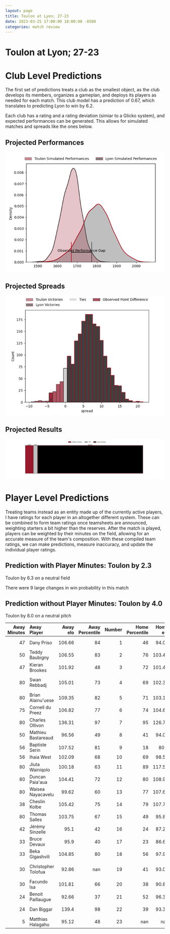 ```yaml
---  
layout: page  
title: Toulon at Lyon; 27-23  
date: 2023-03-25 17:00:00 18:00:00 -0500  
categories: match review  
---
```

# Toulon at Lyon; 27-23

# Club Level Predictions


The first set of predictions treats a club as the smallest object, as the club develops its members, organizes a gameplan, and deploys its players as needed for each match. This club model has a prediction of 0.67, which translates to predicting Lyon to win by 6.2.

Each club has a rating and a rating deviation (simiar to a Glicko system), and expected performances can be generated. This allows for simulated matches and spreads like the ones below.
## Projected Performances


![Projected Performances](plots/performances_2023-03-25-Lyon-Toulon.png)
## Projected Spreads


![Projected Spreads](plots/spreads_2023-03-25-Lyon-Toulon.png)
## Projected Results


![Projected Results](plots/resultbar_2023-03-25-Lyon-Toulon.png)
# Player Level Predictions


Treating teams instead as an entity made up of the currently active players, I have ratings for each player in an altogether different system. These can be combined to form team ratings once teamsheets are announced, weighting starters a bit higher than the reserves. After the match is played, players can be weighted by their minutes on the field, allowing for an accurate measure of the team's composition. With these compiled team ratings, we can make predictions, measure inaccuracy, and update the individual player ratings.
## Prediction with Player Minutes: Toulon by 2.3


Toulon by 6.3 on a neutral field

There were 9 large changes in win probability in this match
## Prediction without Player Minutes: Toulon by 4.0


Toulon by 8.0 on a neutral pitch



|   Away Minutes | Away Player         |   Away elo |   Away Percentile |   Number |   Home Percentile |   Home elo | Home Player               |   Home Minutes |
|---------------:|:--------------------|-----------:|------------------:|---------:|------------------:|-----------:|:--------------------------|---------------:|
|             47 | Dany Priso          |     106.66 |                84 |        1 |                46 |      94.05 | Sébastien Taofifenua      |             56 |
|             50 | Teddy Baubigny      |     106.55 |                83 |        2 |                76 |     103.48 | Liam Coltman              |             56 |
|             47 | Kieran Brookes      |     101.92 |                48 |        3 |                72 |     101.46 | Demba Bamba               |             56 |
|             80 | Swan Rebbadj        |     105.01 |                73 |        4 |                69 |     102.33 | Temo Sukayawa Mayanavanua |             16 |
|             80 | Brian Alainu'uese   |     109.35 |                82 |        5 |                71 |     103.17 | Romain Taofifenua         |             80 |
|             75 | Cornell du Preez    |     106.82 |                77 |        6 |                74 |     104.66 | Félix Lambey              |             80 |
|             80 | Charles Ollivon     |     136.31 |                97 |        7 |                95 |     126.73 | Beka Saghinadze           |             66 |
|             50 | Mathieu Bastareaud  |      96.56 |                49 |        8 |                41 |      94.04 | Arno Botha                |             80 |
|             56 | Baptiste Serin      |     107.52 |                81 |        9 |                18 |      80.6  | Baptiste Couilloud        |             59 |
|             56 | Ihaia West          |     102.09 |                68 |       10 |                69 |      98.56 | Léo Berdeu                |             80 |
|             80 | Jiuta Wainiqolo     |     100.18 |                63 |       11 |                89 |     117.58 | Davit Niniashvili         |             80 |
|             80 | Duncan Paia'aua     |     104.41 |                72 |       12 |                80 |     108.93 | Josua Tuisova             |             80 |
|             80 | Waisea Nayacavelu   |      99.62 |                60 |       13 |                77 |     107.62 | Josiah Maraku             |             80 |
|             38 | Cheslin Kolbe       |     105.42 |                75 |       14 |                79 |     107.78 | Ethan Dumortier           |             80 |
|             80 | Thomas Salles       |     103.75 |                67 |       15 |                49 |      95.84 | Toby Arnold               |             39 |
|             42 | Jérémy Sinzelle     |      95.1  |                42 |       16 |                24 |      87.23 | Loann Goujon              |             64 |
|             33 | Bruce Devaux        |      95.9  |                40 |       17 |                23 |      86.63 | Lima Sopoaga              |             41 |
|             33 | Beka Gigashvili     |     104.85 |                80 |       18 |                56 |      97.99 | Jerome Rey                |             24 |
|             30 | Christopher Tolofua |      92.86 |               nan |       19 |                41 |      93.06 | Francisco Gomez Kodela    |             24 |
|             30 | Facundo Isa         |     101.81 |                66 |       20 |                38 |      90.82 | Yanis Charcosset          |             24 |
|             24 | Benoit Paillaugue   |      92.66 |                37 |       21 |                52 |      96.36 | Jonathan Pelissié         |             21 |
|             24 | Dan Biggar          |     139.4  |                98 |       22 |                39 |      93.38 | Mickael Guillard          |             14 |
|              5 | Matthias Halagahu   |      95.12 |                48 |       23 |               nan |     nan    | nan                       |            nan |

